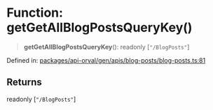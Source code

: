# Function: getGetAllBlogPostsQueryKey()

> **getGetAllBlogPostsQueryKey**(): readonly \[`"/BlogPosts"`\]

Defined in: [packages/api-orval/gen/apis/blog-posts/blog-posts.ts:81](https://github.com/the-inconvenience-store/mono-example/blob/a3e1f4667d455f254c4a536af743fc2dff215781/packages/api-orval/gen/apis/blog-posts/blog-posts.ts#L81)

## Returns

readonly \[`"/BlogPosts"`\]
